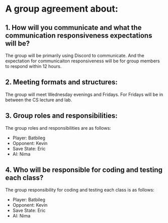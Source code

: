 # A group agreement about:
## 1. How will you communicate and what the communication responsiveness expectations will be?

The group will be primarily using Discord to communicate.
And the expectation for communicaiton responsiveness will be for group members to respond within 12 hours.

## 2. Meeting formats and structures:

The group will meet Wednesday evenings and Fridays.
For Fridays will be in between the CS lecture and lab.

## 3. Group roles and responsibilities:

The group roles and responsibilities are as follows:

- Player: Batbileg
- Opponent: Kevin
- Save State: Eric
- AI: Nima

## 4. Who will be responsible for coding and testing each class?

The group responsibility for coding and testing each class is as follows:
- Player: Batbileg
- Opponent: Kevin
- Save State: Eric
- AI: Nima
